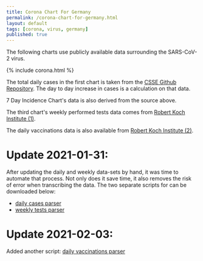```yaml
---
title: Corona Chart For Germany
permalink: /corona-chart-for-germany.html
layout: default
tags: [corona, virus, germany]
published: true
---
```

The following charts use publicly available data surrounding the SARS-CoV-2 virus.

{% include corona.html %}

The total daily cases in the first chart is taken from the [CSSE Github Repository][1]. The day to day increase in cases is a calculation on that data.

7 Day Incidence Chart's data is also derived from the source above.

The third chart's weekly performed tests data comes from [Robert Koch Institute (1)][2].

The daily vaccinations data is also available from [Robert Koch Institute (2)][3].

[1]: <https://github.com/CSSEGISandData/COVID-19> "COVID-19 Data Repository by the Center for Systems Science and Engineering (CSSE) at Johns Hopkins University"
[2]: <https://www.rki.de/DE/Content/InfAZ/N/Neuartiges_Coronavirus/Daten/Testzahlen-gesamt.xlsx?__blob=publicationFile> "Erfassung der SARS-CoV-2-Testzahlen in Deutschland"
[3]: <https://www.rki.de/DE/Content/InfAZ/N/Neuartiges_Coronavirus/Daten/Impfquotenmonitoring.xlsx?__blob=publicationFile> "Tabelle mit den gemeldeten Impfungen bundesweit und nach Bundesland sowie nach STIKO-Indikation"

# Update 2021-01-31:
After updating the daily and weekly data-sets by hand, it was time to automate that process. Not only does it save time, it also removes the risk of error when transcribing the data.
The two separate scripts for can be downloaded below:
- [daily cases parser](/assets/code-examples/covid_daily_cases_parser.py)
- [weekly tests parser](/assets/code-examples/covid_weekly_tests_parser.py)

# Update 2021-02-03:
Added another script: [daily vaccinations parser](/assets/code-examples/covid_daily_vaccinations_parser.py)
